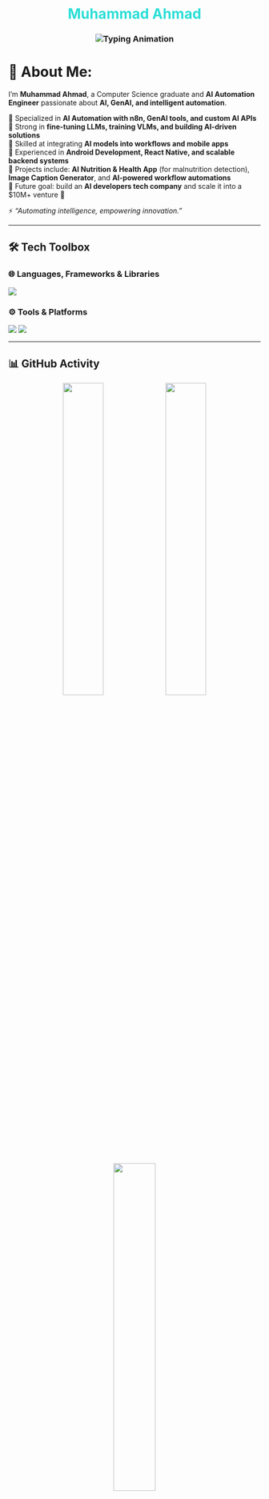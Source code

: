<div align="center">
   <h1 style="color: #2CDED6;">Muhammad Ahmad</h1>
   
   <!-- Typing animation with updated sentences -->
   <h3>
      <img src="https://readme-typing-svg.herokuapp.com?font=Fira+Code&size=22&duration=2000&pause=1000&color=2CDED6&center=true&vCenter=true&width=650&lines=AI+Automation+Engineer;LLMs+%26+VLMs+Specialist;AI+Solution+Expert;Building+Transformers+%26+AI+Powered+Apps" alt="Typing Animation">
   </h3>
</div>

# 💫 About Me:
I’m **Muhammad Ahmad**, a Computer Science graduate and **AI Automation Engineer** passionate about **AI, GenAI, and intelligent automation**.  

🔹 Specialized in **AI Automation with n8n, GenAI tools, and custom AI APIs**  
🔹 Strong in **fine-tuning LLMs, training VLMs, and building AI-driven solutions**  
🔹 Skilled at integrating **AI models into workflows and mobile apps**  
🔹 Experienced in **Android Development, React Native, and scalable backend systems**  
🔹 Projects include: **AI Nutrition & Health App** (for malnutrition detection), **Image Caption Generator**, and **AI-powered workflow automations**  
🔹 Future goal: build an **AI developers tech company** and scale it into a $10M+ venture 🚀  

⚡ *“Automating intelligence, empowering innovation.”*  

---

## 🛠️ Tech Toolbox

### 🌐 Languages, Frameworks & Libraries
<p>
  <img src="https://skillicons.dev/icons?i=js,react,nodejs,express,mongodb,html,css,tailwind,cpp,java,python,firebase,pytorch,tensorflow" />
</p>

### ⚙️ Tools & Platforms
<p>
  <img src="https://skillicons.dev/icons?i=git,github,vscode,postman,androidstudio,vercel,anaconda" />
  <img src="https://img.shields.io/badge/n8n-%23E46C8C.svg?style=plastic&logo=n8n&logoColor=white" />
</p>

---

## 📊 GitHub Activity

<p align="center">
  <img src="https://github-readme-stats.vercel.app/api?username=Muhammad-Ahmad092&show_icons=true&theme=tokyonight&hide_border=true" width="40%" />
  <img src="https://github-readme-streak-stats.herokuapp.com?user=Muhammad-Ahmad092&theme=tokyonight&hide_border=true" width="40%" />
  <br/>
  <img src="https://github-readme-stats.vercel.app/api/top-langs/?username=Muhammad-Ahmad092&layout=compact&theme=tokyonight&hide_border=true" width="41%" />
</p>

---

## 🧠 Think Like a Developer
> “First, solve the problem. Then, write the code.”  
> — *John Johnson*

---

## 🐍 GitHub Contribution Snake

<picture>
  <source media="(prefers-color-scheme: dark)" srcset="https://raw.githubusercontent.com/tobiasmeyhoefer/tobiasmeyhoefer/output/github-snake-dark.svg" />
  <source media="(prefers-color-scheme: light)" srcset="https://raw.githubusercontent.com/tobiasmeyhoefer/tobiasmeyhoefer/output/github-snake.svg" />
  <img alt="github-snake" src="https://raw.githubusercontent.com/tobiasmeyhoefer/tobiasmeyhoefer/output/github-snake.svg" />
</picture>

---

## 💬 Let's Connect
[![Discord](https://img.shields.io/badge/Discord-%237289DA.svg?logo=discord&logoColor=white)](https://discord.com/users/1080907428838785094) 
[![Instagram](https://img.shields.io/badge/Instagram-%23E4405F.svg?logo=Instagram&logoColor=white)](https://www.instagram.com/m._ahmad01/) 
[![LinkedIn](https://img.shields.io/badge/LinkedIn-%230077B5.svg?logo=linkedin&logoColor=white)](https://www.linkedin.com/in/muhammad-ahmad-768a62262/)  

---
✨ Building **AI Automations, Custom APIs, and Next-Gen AI Solutions** ✨
